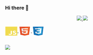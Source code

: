 ### Hi there 👋

<div align="center">
  <a href="https://github.com/Dudabarboza">
  <img height="160em" src="https://github-readme-stats.vercel.app/api?username=Dudabarboza&show_icons=true&theme=nightowl&include_all_commits=true&count_private=true"/>
    <img height="160em" src="https://github-readme-stats.vercel.app/api/top-langs/?username=Dudabarboza&layout=compact&langs_count=7&theme=nightowl"/>
    </div>
</div>
  <div style="display: inline_block"><br>
  <img align="center" alt="Duda-Js" height="30" width="40" src="https://raw.githubusercontent.com/devicons/devicon/master/icons/javascript/javascript-plain.svg">
  <img align="center" alt="Duda-HTML" height="30" width="40" src="https://raw.githubusercontent.com/devicons/devicon/master/icons/html5/html5-original.svg">
  <img align="center" alt="Duda-CSS" height="30" width="40" src="https://raw.githubusercontent.com/devicons/devicon/master/icons/css3/css3-original.svg">
</div>
  
  ##
 
<div> 
  <a href="https://instagram.com/dudabarboza_05" target="_blank"><img src="https://img.shields.io/badge/-Instagram-%23E4405F?style=for-the-badge&logo=instagram&logoColor=white" target="_blank"></a>

</div>


